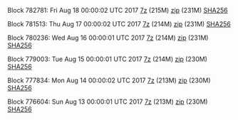 Block 782781: Fri Aug 18 00:00:02 UTC 2017 [7z](https://transfer.sh/jH4S2/bootstrap.dat.20170818.7z) (215M) [zip](https://transfer.sh/Uz3o0/bootstrap.dat.20170818.zip) (231M) [SHA256](https://transfer.sh/cHsBu/sha256.txt)

Block 781513: Thu Aug 17 00:00:02 UTC 2017 [7z](https://transfer.sh/15uAkH/bootstrap.dat.20170817.7z) (214M) [zip](https://transfer.sh/ro8yt/bootstrap.dat.20170817.zip) (231M) [SHA256](https://transfer.sh/FGvqC/sha256.txt)

Block 780236: Wed Aug 16 00:00:01 UTC 2017 [7z](https://transfer.sh/ysrja/bootstrap.dat.20170816.7z) (214M) [zip](https://transfer.sh/Ly7kh/bootstrap.dat.20170816.zip) (231M) [SHA256](https://transfer.sh/c3yWT/sha256.txt)

Block 779003: Tue Aug 15 00:00:01 UTC 2017 [7z](https://transfer.sh/bUoOb/bootstrap.dat.20170815.7z) (214M) [zip](https://transfer.sh/GScyn/bootstrap.dat.20170815.zip) (230M) [SHA256](https://transfer.sh/163LP9/sha256.txt)

Block 777834: Mon Aug 14 00:00:02 UTC 2017 [7z](https://transfer.sh/hswT4/bootstrap.dat.20170814.7z) (213M) [zip](https://transfer.sh/11XySo/bootstrap.dat.20170814.zip) (230M) [SHA256](https://transfer.sh/DNozl/sha256.txt)

Block 776604: Sun Aug 13 00:00:01 UTC 2017 [7z](https://transfer.sh/gv14e/bootstrap.dat.20170813.7z) (213M) [zip](https://transfer.sh/8IFeo/bootstrap.dat.20170813.zip) (230M) [SHA256](https://transfer.sh/140HXR/sha256.txt)
